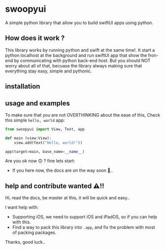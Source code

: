 # swoopyui
A simple python library that allow you to build swiftUI apps using python.

## How does it work ?
This library works by running python and swift at the same time!. It start a python localhost at the background and run swiftUI app that show the fron-end by communicating with python back-end host. But you should NOT worry about all of that, becuase the library always making sure that everything stay easy, simple and pythonic.

## installation


## usage and examples
To make sure that you are not OVERTHINKING about the ease of this, Check this simple `hello, world` app:

```python
from swoopyui import View, Text, app

def main (view:View):
    view.add(Text("Hello, world!"))

app(target=main, base_name=__name__)
```

Are you ok now 🙃 ? fine lets start:

- If you here now, the docs are on the way soon 🙂..

## help and contribute wanted ⚠️!!
Hi, read the docs, be master at this, it will be quick and easy..

I want help with:
- Supporting iOS, we need to support iOS and iPadOS, so if you can help with this.
- Find a way to pack this library into `.app`, and fix the problem with most of packing packages.

Thanks, good luck..